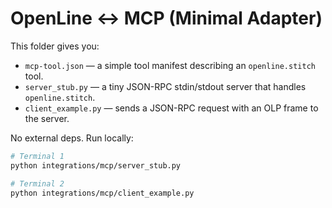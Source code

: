 # OpenLine ↔ MCP (Minimal Adapter)

This folder gives you:
- `mcp-tool.json` — a simple tool manifest describing an `openline.stitch` tool.
- `server_stub.py` — a tiny JSON-RPC stdin/stdout server that handles `openline.stitch`.
- `client_example.py` — sends a JSON-RPC request with an OLP frame to the server.

No external deps. Run locally:

```bash
# Terminal 1
python integrations/mcp/server_stub.py

# Terminal 2
python integrations/mcp/client_example.py
